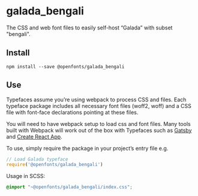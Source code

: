 
# galada_bengali

The CSS and web font files to easily self-host “Galada” with subset "bengali".

## Install

`npm install --save @openfonts/galada_bengali`

## Use

Typefaces assume you’re using webpack to process CSS and files. Each typeface
package includes all necessary font files (woff2, woff) and a CSS file with
font-face declarations pointing at these files.

You will need to have webpack setup to load css and font files. Many tools built
with Webpack will work out of the box with Typefaces such as [Gatsby](https://github.com/gatsbyjs/gatsby)
and [Create React App](https://github.com/facebookincubator/create-react-app).

To use, simply require the package in your project’s entry file e.g.

```javascript
// Load Galada typeface
require('@openfonts/galada_bengali')
```

Usage in SCSS:
```scss
@import "~@openfonts/galada_bengali/index.css";
```

